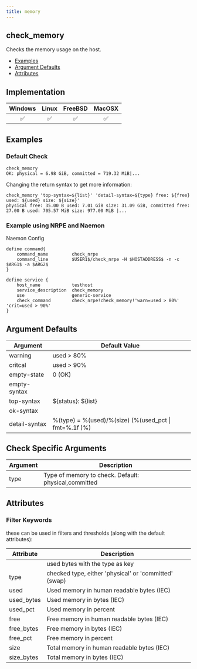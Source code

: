 ```yaml
---
title: memory
---
```


## check_memory

Checks the memory usage on the host.

- [Examples](#examples)
- [Argument Defaults](#argument-defaults)
- [Attributes](#attributes)

## Implementation

| Windows            | Linux              | FreeBSD            | MacOSX             |
|:------------------:|:------------------:|:------------------:|:------------------:|
| :white_check_mark: | :white_check_mark: | :white_check_mark: | :white_check_mark: |

## Examples

### Default Check

    check_memory
    OK: physical = 6.98 GiB, committed = 719.32 MiB|...

Changing the return syntax to get more information:

    check_memory 'top-syntax=${list}' 'detail-syntax=${type} free: ${free} used: ${used} size: ${size}'
    physical free: 35.00 B used: 7.01 GiB size: 31.09 GiB, committed free: 27.00 B used: 705.57 MiB size: 977.00 MiB |...

### Example using NRPE and Naemon

Naemon Config

    define command{
        command_name         check_nrpe
        command_line         $USER1$/check_nrpe -H $HOSTADDRESS$ -n -c $ARG1$ -a $ARG2$
    }

    define service {
        host_name            testhost
        service_description  check_memory
        use                  generic-service
        check_command        check_nrpe!check_memory!'warn=used > 80%' 'crit=used > 90%'
    }

## Argument Defaults

| Argument      | Default Value                                         |
| ------------- | ----------------------------------------------------- |
| warning       | used > 80%                                            |
| critcal       | used > 90%                                            |
| empty-state   | 0 (OK)                                                |
| empty-syntax  |                                                       |
| top-syntax    | \${status}: \${list}                                  |
| ok-syntax     |                                                       |
| detail-syntax | %(type) = %(used)/%(size) (%(used_pct \| fmt=%.1f )%) |

## Check Specific Arguments

| Argument | Description                                          |
| -------- | ---------------------------------------------------- |
| type     | Type of memory to check. Default: physical,committed |

## Attributes

### Filter Keywords

these can be used in filters and thresholds (along with the default attributes):

| Attribute  | Description                                           |
| ---------- | ----------------------------------------------------- |
| <type>     | used bytes with the type as key                       |
| type       | checked type, either 'physical' or 'committed' (swap) |
| used       | Used memory in human readable bytes (IEC)             |
| used_bytes | Used memory in bytes (IEC)                            |
| used_pct   | Used memory in percent                                |
| free       | Free memory in human readable bytes (IEC)             |
| free_bytes | Free memory in bytes (IEC)                            |
| free_pct   | Free memory in percent                                |
| size       | Total memory in human readable bytes (IEC)            |
| size_bytes | Total memory in bytes (IEC)                           |
